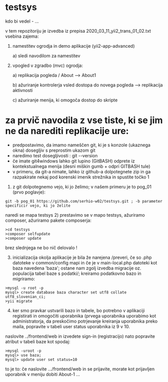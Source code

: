 # testsys
kdo bi vedel - ...

v tem repozitoriju je izvedba iz prepisa   2020_03_11_yii2_trans_01_02.txt
vsebina zajema:
1) namestitev ogrodja in demo aplikacije (yii2-app-advanced)

    a) sledi navodilom za namestitev
2) vpogled v zgradbo (mvc) ogrodja:

    a) replikacija pogleda / About --> About1
    
    b) ažuriranje kontrolerja vsled dostopa do novega pogleda --> replikacija aktivnosti
    
    c) ažuriranje menija, ki omogoča dostop do skripte

 
# za prvič navodila z vse tiste, ki se jim ne da narediti replikacije ure:
- predpostavimo, da imamo nameščen git, ki je s konzole (ukaznega okna) dosegljiv s preprostim ukazom git
- naredimo test dosegljivosti : git --version
- če imate git4windows lahko git lupino (GitBASH) odprete iz kontekstualnega menija (desni miškin gumb + odpri GITBASH tule)
- v primeru, da git-a nimate, lahko iz github-a dolpotegnete zip in ga razpakirate nekaj pod korenski imenik strežnika in spustite točko 1
1) z git dolpotegnemo vejo, ki jo želimo; v našem primeru je to pog_01 (prvo poglavje):
```
git -b pog_01 https://github.com/serhio-w02/testsys.git ; -b parameter specificir vejo, ki jo želite
```
naredi se mapa testsys
2) prestavimo se v mapo testsys, ažuriramo composer, ažuriramo pakete composerja:
```
>cd testsys
>composer selfupdate
>composer update
```
brez slednjega ne bo nič delovalo !

3) inicializacija okolja aplikacije je bila že narejena /preveri, če so .php datoteke v common/config mapi in če je v main-local.php datoteki kot baza navedena 'baza'; ostane nam zgolj izvedba migracije oz. populacija tabel baze s podatki/; kreiramo podatkovno bazo in migriramo:
```
>mysql -u root -p  
mysql> create database baza character set utf8 collate utf8_slovenian_ci;
>yii migrate
```
4) ker smo pravkar ustvarili bazo in tabele, bo potrebno v aplikaciji registirati in omogočiti uporabnika (prvega uporabnika uporabimo kot administratorja, da preskočimo potrjevanje kreiranja uporabnika preko maila, popravite v tabeli user status uporabnika iz 9 v 10.

naslovite ../frontend/web in izvedete sign-in (registracijo)
nato popravite atribut v tabeli baze kot spodaj:
```
>mysql -uroot -p
mysql> use baza;
mysql> update user set status=10 
```

to je to:
če naslovite .../frontend/web in se prijavite, morate kot prijavljen uporabnik v meniju dobiti About-1
...

